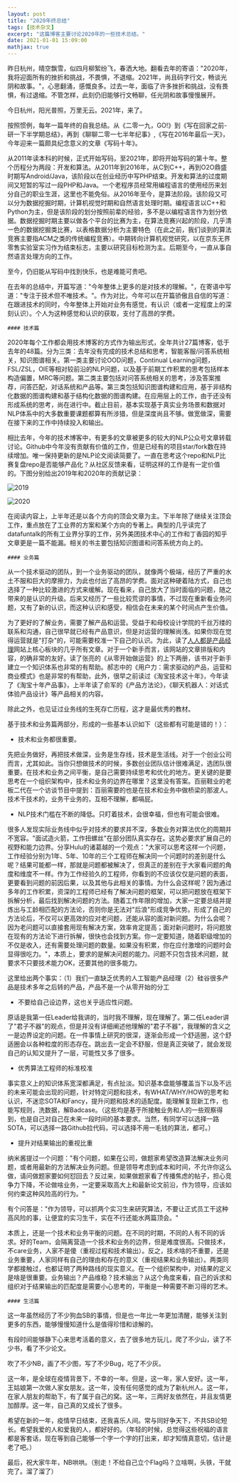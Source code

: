 ```yaml
---
layout: post
title: "2020年终总结"
tags: [技术杂文]
excerpt: "这篇博客主要讨论2020年的一些技术总结。"
date: 2021-01-01 15:09:00
mathjax: true
---
```


昨日杭州，晴空飘雪，似四月柳絮纷飞，春洒大地。翻看去年的寄语："2020年，我将迎面所有的挫折和挑战，不畏惧，不退缩。2021年，尚且码字行文，畅谈光阴和故事。"，心思翻涌，感慨良多。过去一年，面临了许多挫折和挑战，没有畏惧，有过退缩。不管怎样，此刻仍旧能够行文畅聊，任光阴和故事慢慢展开。

今日杭州，阳光普照，万里无云。​2021年，来了。

按照惯例，每年一篇年终的自我总结。从《二零一九，GO!》到《写在回家之前-研一下半学期总结》，再到《聊聊二零一七半年纪事》,《写在2016年最后一天》，今年迎来一篇颇具纪念意义的文章《写码十年》。

从2011年读本科的时候，正式开始写码，至2021年，即将开始写码的第十年。整个历程分为两段：开发和算法。从2011年到2016年，从C到C++，再到O2O鼎盛时期写Android/Java，该阶段以在创业经历中写PHP结束。开发和算法的过度期间又短暂的写过一段PHP和Java。一个老程序员经常用编程语言的使用经历来划分自己的职业生涯，这里也不能免俗。从2016年至今，是算法阶段。该阶段又可以分为数据挖掘时期，计算机视觉时期和自然语言处理时期。编程语言以C++和Python为主，但是该阶段的划分按照前辈的经验，多不是以编程语言作为划分依据。数据挖掘时期主要以做各个平台的比赛为主，在算法竞赛兴起的阶段，几乎清一色的数据挖掘类比赛，以表格数据分析为主要特色（在此之前，我们谈到的算法竞赛主要指ACM之类的传统编程竞赛）。中期转向计算机视觉研究，以在京东无界零售实验室实习作为结束标志，主要以研究目标检测为主。后期至今，一直从事自然语言处理方向的工作。

至今，仍旧能从写码中找到快乐，也是难能可贵吧。

在去年的总结中，开篇写道："今年整体上更多的是对技术的理解。"，在寄语中写道："专注于技术但不唯技术。"。作为对比，今年可以在开篇骄傲且自信的写道：在跟进技术的同时，今年整体上开始对业务有感觉，有认识（或者一定程度上的深刻认识）。个人为这种感觉和认识的获取，支付了高昂的学费。


	#### 技术篇

2020年每个工作都会用技术博客的方式作为输出形式，全年共计27篇博客，低于去年的48篇。分为三类：去年没有完成的技术总结和思考，智能客服/问答系统相关，知识图谱相关。第一类主要讨论OOD问题，Continual Learning问题，FSL/ZSL，OIE等相对较前沿的NLP问题，以及基于前期工作积累的思考包括样本构造偏置，MRC等问题。第二类主要包括对问答系统相关的思考，涉及答案推荐，问答匹配，对话系统和产品等。第三类包括知识图谱构建和应用，基于非结构化数据的图谱构建和基于结构化数据的图谱构建。在应用层上的工作，由于还没有形成系统的思考，尚在进行中。截止目前，基本实现基于真实业务场景和数据对NLP体系中的大多数重要课题都算有所涉猎，但是深度尚且不够。做宽做深，需要在接下来的工作中持续投入和输出。

相比去年，今年的技术博客中，有更多的文章被更多的较大的NLP公众号文章转载讨论。Github中今年没有贡献有价值的工作，但是已经有的项目star/fork数在持续增加。唯一保持更新的是NLP论文阅读简要了。一直在思考这个repo和NLP比赛复盘repo是否能够产品化？从社区反馈来看，证明这样的工作是有一定价值的。下图分别给出2019年和2020年的贡献记录：

![2019](https://ftp.bmp.ovh/imgs/2020/12/1ca196c492440f71.png)

![2020](https://ftp.bmp.ovh/imgs/2020/12/7cf3daf6a50c14a9.png)

在阅读内容上，上半年还是以各个方向的顶会文章为主。下半年除了继续关注顶会工作，重点放在了工业界的方案和某个方向的专著上。典型的几乎读完了datafuntalk的所有工业界分享的工作，另外美团技术中心的工作和丁香园的知乎文章更是一篇不能漏。相关的书主要包括知识图谱和问答系统方向上的。
	
	#### 业务篇

从一个技术驱动的团队，到一个业务驱动的团队，就像两个极端，经历了严重的水土不服和巨大的摩擦力，为此也付出了高昂的学费。面对这种硬着陆方式，自己也选择了一种比较激进的方式来缓解。现在看来，自己放大了当时面临的问题，随之带来的是认识的升级。后来又经历了一些比较荒谬的事情，不过现在重新看业务问题，又有了新的认识，而这种认识和感受，相信会在未来的某个时间点产生价值。

为了更好的了解业务，需要了解产品和运营。受益于和母校设计学院的千丝万缕的联系和沟通，自己很早就已经有产品意识，但是对运营的理解尚浅。如果你现在觉得运营就是"打杂"的，可能需要校准一下自己的认识。为此，读了[人人都是产品经理](http://www.woshipm.com/)网站上核心板块的几乎所有文章。对于一个新手而言，该网站的文章排版和内容，的确非常的友好。读了张亮的《从零开始做运营》的上下两册，该书对于新手建立一个知识体系也非常的有帮助。郝志中的《用户力：需求驱动的产品，运营和商业模式》也是非常的有帮助，此外，很早之前读过《淘宝技术这十年》，今年读了《淘宝十年产品事》，上半年读了俞军的《产品方法论》，《聊天机器人：对话式体验产品设计》等产品相关的内容。

除此之外，也见证过业务线的生死存亡历程，这才是最优秀的教材。

基于技术和业务篇两部分，形成的一些基本认识如下（这些都有可能是错的！）：

+ 技术和业务都很重要。

先把业务做好，再把技术做深，业务是生存线，技术是生活线。对于一个创业公司而言，尤其如此。当你只想做技术的时候，多数创业团队估计很难满足，选团队很重要。在技术和业务之间平衡，是自己需要持续思考和优化的地方。更关键的是要思考在一个组织架构中，技术和业务的边界在哪里？这里没有答案。百丽鞋业的老板二代在一个访谈节目中提到：百丽需要的也是在技术和业务中做桥梁的那波人。技术干技术的，业务干业务的，互相不理解，都嗝屁。

+ NLP技术门槛在不断的降低。只盯着技术，会很幸福，但也有可能会很难。

很多人发现实际业务线中似乎对技术的要求并不深，多数业务对算法优化的周期并不宽容。"面试造火箭，工作扭螺丝"在部分团队真实存在。这势必要求扩展自己的视野和能力边界。分享Hulu的诸葛越的一个观点："大家可以思考这样一个问题，工作经验分别为1年、5年、10年的三个工程师在解决同一个问题时的差别是什么呢？结果可能都一样，那就是问题都被解决了，但真正的差别在于大家看问题的角度和维度不一样。作为工作经验久的工程师，你看到的不应该仅仅是问题的表面，更要看到问题的前因后果，以及其他与此相关的事情。为什么会这样呢？因为通过多年的工作积累，资深的工程师已经有了解决问题的框架，可以把问题放在框架下拆解分析，最后找到解决问题的方法。随着工作年限的增加，大家一定要总结并提炼出与工龄相匹配的方法论，否则你是无法对"后浪"形成竞争优势。形成了自己的方法论后，不仅可以更高效的应对老问题，还能从容的面对新问题。为什么会呢？因为老问题可以直接套用现有解决方案，效率肯定提高；面对新问题时，将问题放在现有的方法论下进行拆解，很快也会找到方案。你一定要知道，随着职级增加的不仅是收入，还有需要处理问题的数量。如果没有积累，你在应付激增的问题时会显得很吃力。"，本质上，要求的是解决问题的能力。问题不只包含技术问题，就要求不只要技术能力OK，还要其他的很多能力。

这里给出两个事实：（1）我们一直缺乏优秀的人工智能产品经理（2）硅谷很多产品是技术多年之后转的产品，产品不是一个从零开始的分工

+ 不要给自己设边界，这也关乎适应性问题。

原话是我第一任Leader给我讲的，当时我不理解，现在理解了。第二任Leader讲了"君子不器"的观点，但是并没有详细阐述他理解的"君子不器"，我理解的含义之一是边界设定的问题。在一件事情上研究的很深，逐渐会形成一个舒适圈，这个舒适圈会以各种粒度的形态存在。跳出去一定会不舒服，但是真正突破了，就会发现自己的认知又提升了一层，可能性又多了很多。

+ 优秀算法工程师的标准校准

事实意义上的知识体系宽深都满足，有点扯淡。知识基本盘能够覆盖当下以及不远的未来可能会出现的问题，针对特定问题和技术，有WHAT/WHY/HOW的思考和认识，不迷恋SOTA和Fancy，提升问题和技术的适配度。能理解复现新工作，也能写规则，洗数据，解Badcase。（这些均是基于所接触业务和人的一些观察得到，也是自己对自己在未来一段时间的基本要求。当然，有同学可以选择一路SOTA，可以选择一路Github拉代码，可以选择不用一毛钱的算法，都可。）

+ 提升对结果输出的重视比重

纳米酱提过一个问题："有个问题，如果在公司，做题家希望改造算法解决业务问题，或者用最新的方法解决业务问题。但是领导考虑到成本和时间，不允许你这么做，请问做题家要如何怼回去？反过来，如果做题家看了传播焦虑的帖子，担心竞争力下降，不论做啥业务，一定要采取高大上和最新论文前沿，作为领导，应该如何约束这种风险高的行为。"

有个问答是："作为领导，可以抓两个实习生来研究算法，不要让正式员工干这种高风险的事，让便宜的实习生干，实在不行还能水两篇顶会。"

本质上，还是一个技术和业务平衡的问题。在不同的时期，不同的人有不同的诉求。好的Team，会隔离营造一个技术和业务的边界，但是难度很高。只做技术，不care业务，人家不是傻（重视过程和技术输出）。反之，技术啥的不重要，还是业务重要，人家同样有自己的理由和存在的意义（重视结果和业务输出）。两类同学都接触过，也都证明了两种路线的现实意义。在一个组织架构中，对结果的定义是啥是很重要。业务输出？产品维稳？技术输出？从这个角度来看，自己的诉求和组织对于结果输出的匹配度是需要小心思考的，平衡是一种需要不断习得的艺术。

	#### 生活篇

这一年虽然经历了不少狗血SB的事情，但是也一年比一年更加清醒，能够关注到更多的东西，能够慢慢知道什么是值得珍惜和谅解的。

有段时间能够静下心来思考活着的意义，去了很多地方玩儿，爬了不少山，读了不少书，看了不少论文。

吹了不少NB，画了不少图，写了不少Bug，吃了不少灰。

这一年，是全球在疫情背景下，不幸的一年。但是，这一年，家人安好。这一年，王姑娘第一次做人家女朋友。这一年，没有任何感觉的成为了新杭州人。这一年，在家人朋友的帮助下，有了属于自己的窝。这一年，三两好友依然在，并且友情更加醇厚。这一年，自己真的又成长了很多。

希望在新的一年，疫情早日结束，还我喜乐人间。常与同好争天下，不共SB论短长。希望我爱的人和爱我的人，都好好的。（年轻的时候，总觉得这些祝福的语言都是客套话，现在等到自己能够一个字一个字的打出来，却才知情真意切，估计是老了吧。）

最后，祝大家牛年，NB哄哄。（别走！不给自己立个Flag吗？立啥啊，​头铁，干就完了。​溜了溜了）
